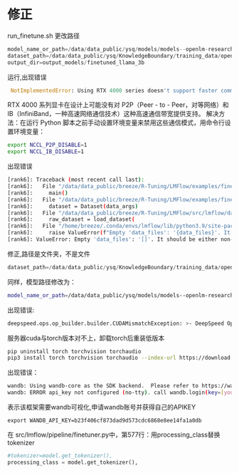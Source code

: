 # 修正
run_finetune.sh 更改路径
```python
model_name_or_path=/data/data_public/ysq/models/models--openlm-research--open_llama_3b
dataset_path=/data/data_public/ysq/KnowledgeBoundary/training_data/open_llama_3b/MMLU_unsure.json
output_dir=output_models/finetuned_llama_3b 
```
运行,出现错误
```python
 NotImplementedError: Using RTX 4000 series doesn't support faster communication broadband via P2P or IB. Please set `NCCL_P2P_DISABLE="1"` and `NCCL_IB_DISABLE="1" or use `accelerate launch` which will do this automatically.
```
RTX 4000 系列显卡在设计上可能没有对 P2P（Peer - to - Peer，对等网络）和 IB（InfiniBand，一种高速网络通信技术）这种高速通信带宽提供支持。
解决方法：在运行 Python 脚本之前手动设置环境变量来禁用这些通信模式，用命令行设置环境变量：
```bash
export NCCL_P2P_DISABLE=1
export NCCL_IB_DISABLE=1
```
出现错误
```bash
[rank6]: Traceback (most recent call last):
[rank6]:   File "/data/data_public/breeze/R-Tuning/LMFlow/examples/finetune.py", line 61, in <module>
[rank6]:     main()
[rank6]:   File "/data/data_public/breeze/R-Tuning/LMFlow/examples/finetune.py", line 53, in main
[rank6]:     dataset = Dataset(data_args)
[rank6]:   File "/data/data_public/breeze/R-Tuning/LMFlow/src/lmflow/datasets/dataset.py", line 118, in __init__
[rank6]:     raw_dataset = load_dataset(
[rank6]:   File "/home/breeze/.conda/envs/lmflow/lib/python3.9/site-packages/datasets/load.py", line 2110, in load_dataset
[rank6]:     raise ValueError(f"Empty 'data_files': '{data_files}'. It should be either non-empty or None (default).")
[rank6]: ValueError: Empty 'data_files': '[]'. It should be either non-empty or None (default).
```
修正,路径是文件夹，不是文件
```python
dataset_path=/data/data_public/ysq/KnowledgeBoundary/training_data/open_llama_3b
```
同样，模型路径修改为：
```bash
model_name_or_path=/data/data_public/ysq/models/models--openlm-research--open_llama_3b/snapshots/141067009124b9c0aea62c76b3eb952174864057
```
出现错误:
```bash
deepspeed.ops.op_builder.builder.CUDAMismatchException: >- DeepSpeed Op Builder: Installed CUDA version 11.8 does not match the version torch was compiled with 12.4, unable to compile cuda/cpp extensions without a matching cuda version.
```
服务器cuda与torch版本对不上，卸载torch后重装低版本
```bash
pip uninstall torch torchvision torchaudio
pip3 install torch torchvision torchaudio --index-url https://download.pytorch.org/whl/cu118
```
出现错误：
```bash
wandb: Using wandb-core as the SDK backend.  Please refer to https://wandb.me/wandb-core for more information.
wandb: ERROR api_key not configured (no-tty). call wandb.login(key=[your_api_key])
```
表示该框架需要wandb可视化,申请wandb账号并获得自己的APIKEY
```
export WANDB_API_KEY=b23f406cf873dad9d573cdc6868e8ee14fa1a0db
```

在 src/lmflow/pipeline/finetuner.py中，第577行：用processing_class替换tokenizer

```python
#tokenizer=model.get_tokenizer(),
processing_class = model.get_tokenizer(),
```

